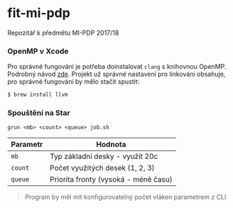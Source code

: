 # fit-mi-pdp
Repozitář k předmětu MI-PDP 2017/18

### OpenMP v Xcode

Pro správné fungování je potřeba doinstalovat `clang` s knihovnou OpenMP. Podrobný návod [zde](http://antonmenshov.com/2017/09/09/clang-openmp-setup-in-xcode/). Projekt už správné nastavení pro linkování obsahuje, pro správné fungování by mělo stačit spustit:

```bash
$ brew install llvm
```

### Spouštění na Star

```
grun <mb> <count> <queue> job.sh
```

| Parametr | Hodnota                              |
|----------|--------------------------------------|
| `mb`     | Typ základní desky - využít 20c      |
| `count`  | Počet využitých desek (1, 2, 3)      |
| `queue`  | Priorita fronty (vysoká - méně času) |

> Program by měl mít konfigurovatelný počet vláken parametrem z CLI

